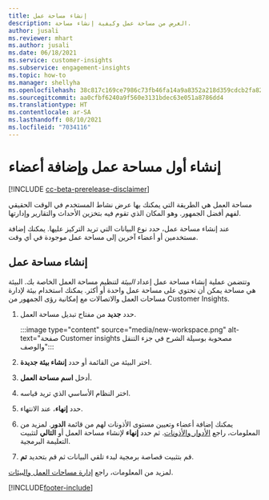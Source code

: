 ```yaml
---
title: إنشاء مساحة عمل
description: الغرض من مساحة عمل وكيفية إنشاء مساحة.
author: jusali
ms.reviewer: mhart
ms.author: jusali
ms.date: 06/18/2021
ms.service: customer-insights
ms.subservice: engagement-insights
ms.topic: how-to
ms.manager: shellyha
ms.openlocfilehash: 38c817c169ce7986c73fb46fa14a9a8352a218d359cdcb2fa822a34303ff5ecc
ms.sourcegitcommit: aa0cfbf6240a9f560e3131bdec63e051a8786dd4
ms.translationtype: HT
ms.contentlocale: ar-SA
ms.lasthandoff: 08/10/2021
ms.locfileid: "7034116"
---
```

# <a name="create-the-first-workspaces-and-add-members"></a>إنشاء أول مساحة عمل وإضافة أعضاء

[!INCLUDE [cc-beta-prerelease-disclaimer](includes/cc-beta-prerelease-disclaimer.md)]

مساحة العمل هي الطريقة التي يمكنك بها عرض نشاط المستخدم في الوقت الحقيقي لفهم أفضل الجمهور. وهو المكان الذي تقوم فيه بتخزين الأحداث والتقارير وإدارتها.

عند إنشاء مساحة عمل، حدد نوع البيانات التي تريد التركيز عليها. يمكنك إضافة مستخدمين أو أعضاء آخرين إلى مساحة عمل موجودة في أي وقت. 

## <a name="create-a-workspace"></a>إنشاء مساحة عمل

وتتضمن عملية إنشاء مساحة عمل إعداد *البيئة* لتنظيم مساحة العمل الخاصة بك. البيئة هي مساحة يمكن أن تحتوي على مساحة عمل واحدة أو أكثر. يمكنك استخدام بيئة لإدارة مساحات العمل والاتصالات مع إمكانية رؤى الجمهور من Customer Insights.

1. حدد **جديد** من مفتاح تبديل مساحة العمل.

   :::image type="content" source="media/new-workspace.png" alt-text="صفحة Customer insights مصحوبة بوسيلة الشرح‬ في جزء التنقل والوصف":::

1. اختر البيئة من القائمة أو حدد **إنشاء بيئة جديدة**.
1. أدخل **اسم مساحة العمل**.
1. اختر النظام الأساسي الذي تريد قياسه.
1. حدد **إنهاء**، عند الانتهاء. 
1. يمكنك إضافة أعضاء وتعيين مستوى الأذونات لهم من قائمة **الدور**. لمزيد من المعلومات، راجع [الأدوار والأذونات](user-roles.md). ثم حدد **إنهاء** لإنشاء مساحة العمل أو **التالي** لتثبيت التعليمة البرمجية.
1. قم بتثبيت قصاصة برمجية لبدء تلقي البيانات ثم قم بتحديد **تم**.

لمزيد من المعلومات، راجع [إدارة مساحات العمل والبيئات](manage-environments-workspaces.md).

[!INCLUDE[footer-include](../includes/footer-banner.md)]
